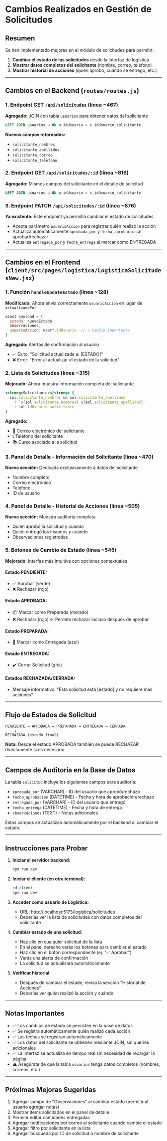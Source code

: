 # Cambios Realizados en Gestión de Solicitudes

## Resumen
Se han implementado mejoras en el módulo de solicitudes para permitir:
1. **Cambiar el estado de las solicitudes** desde la interfaz de logística
2. **Mostrar datos completos del solicitante** (nombre, correo, teléfono)
3. **Mostrar historial de acciones** (quién aprobó, cuándo se entregó, etc.)

---

## Cambios en el Backend (`routes/routes.js`)

### 1. Endpoint GET `/api/solicitudes` (línea ~467)
**Agregado:** JOIN con tabla `usuarios` para obtener datos del solicitante

```sql
LEFT JOIN usuarios u ON u.idUsuario = s.idUsuario_solicitante
```

**Nuevos campos retornados:**
- `solicitante_nombres`
- `solicitante_apellidos`
- `solicitante_correo`
- `solicitante_telefono`

### 2. Endpoint GET `/api/solicitudes/:id` (línea ~816)
**Agregado:** Mismos campos del solicitante en el detalle de solicitud

```sql
LEFT JOIN usuarios u ON u.idUsuario = s.idUsuario_solicitante
```

### 3. Endpoint PATCH `/api/solicitudes/:id` (línea ~876)
**Ya existente:** Este endpoint ya permitía cambiar el estado de solicitudes
- Acepta parámetro `usuarioAccion` para registrar quién realizó la acción
- Actualiza automáticamente `aprobada_por` y `fecha_aprobacion` al aprobar/rechazar
- Actualiza `entregada_por` y `fecha_entrega` al marcar como ENTREGADA

---

## Cambios en el Frontend (`client/src/pages/logistica/LogisticaSolicitudesNew.jsx`)

### 1. Función `handleUpdateEstado` (línea ~128)
**Modificado:** Ahora envía correctamente `usuarioAccion` en lugar de `actualizadoPor`

```javascript
const payload = {
  estado: nuevoEstado,
  observaciones,
  usuarioAccion: user?.idUsuario  // ← Cambio importante
}
```

**Agregado:** Alertas de confirmación al usuario
- ✅ Éxito: "Solicitud actualizada a: [ESTADO]"
- ❌ Error: "Error al actualizar el estado de la solicitud"

### 2. Lista de Solicitudes (línea ~315)
**Mejorado:** Ahora muestra información completa del solicitante

```jsx
<strong>Solicitante:</strong> {
  sol.solicitante_nombres && sol.solicitante_apellidos 
    ? `${sol.solicitante_nombres} ${sol.solicitante_apellidos}`
    : sol.idUsuario_solicitante
}
```

**Agregado:**
- 📧 Correo electrónico del solicitante
- 📞 Teléfono del solicitante
- 📚 Curso asociado a la solicitud

### 3. Panel de Detalle - Información del Solicitante (línea ~470)
**Nueva sección:** Dedicada exclusivamente a datos del solicitante
- Nombre completo
- Correo electrónico
- Teléfono
- ID de usuario

### 4. Panel de Detalle - Historial de Acciones (línea ~505)
**Nueva sección:** Muestra auditoría completa
- Quién aprobó la solicitud y cuándo
- Quién entregó los insumos y cuándo
- Observaciones registradas

### 5. Botones de Cambio de Estado (línea ~545)
**Mejorado:** Interfaz más intuitiva con opciones contextuales

#### Estado PENDIENTE:
- ✅ Aprobar (verde)
- ❌ Rechazar (rojo)

#### Estado APROBADA:
- 📦 Marcar como Preparada (morado)
- ❌ Rechazar (rojo) ← Permite rechazar incluso después de aprobar

#### Estado PREPARADA:
- 🚀 Marcar como Entregada (azul)

#### Estado ENTREGADA:
- ✔️ Cerrar Solicitud (gris)

#### Estados RECHAZADA/CERRADA:
- Mensaje informativo: "Esta solicitud está [estado] y no requiere más acciones"

---

## Flujo de Estados de Solicitud

```
PENDIENTE → APROBADA → PREPARADA → ENTREGADA → CERRADA
    ↓
RECHAZADA (estado final)
```

**Nota:** Desde el estado APROBADA también se puede RECHAZAR directamente si es necesario.

---

## Campos de Auditoría en la Base de Datos

La tabla `solicitud` incluye los siguientes campos para auditoría:
- `aprobada_por` (VARCHAR) - ID del usuario que aprobó/rechazó
- `fecha_aprobacion` (DATETIME) - Fecha y hora de aprobación/rechazo
- `entregada_por` (VARCHAR) - ID del usuario que entregó
- `fecha_entrega` (DATETIME) - Fecha y hora de entrega
- `observaciones` (TEXT) - Notas adicionales

Estos campos se actualizan automáticamente por el backend al cambiar el estado.

---

## Instrucciones para Probar

1. **Iniciar el servidor backend:**
   ```powershell
   npm run dev
   ```

2. **Iniciar el cliente (en otra terminal):**
   ```powershell
   cd client
   npm run dev
   ```

3. **Acceder como usuario de Logística:**
   - URL: http://localhost:5173/logistica/solicitudes
   - Deberías ver la lista de solicitudes con datos completos del solicitante

4. **Cambiar estado de una solicitud:**
   - Haz clic en cualquier solicitud de la lista
   - En el panel derecho verás los botones para cambiar el estado
   - Haz clic en el botón correspondiente (ej. "✅ Aprobar")
   - Verás una alerta de confirmación
   - La solicitud se actualizará automáticamente

5. **Verificar historial:**
   - Después de cambiar el estado, revisa la sección "Historial de Acciones"
   - Deberías ver quién realizó la acción y cuándo

---

## Notas Importantes

- ✅ Los cambios de estado se persisten en la base de datos
- ✅ Se registra automáticamente quién realizó cada acción
- ✅ Las fechas se registran automáticamente
- ✅ Los datos del solicitante se obtienen mediante JOIN, sin queries adicionales
- ✅ La interfaz se actualiza en tiempo real sin necesidad de recargar la página
- ⚠️ Asegúrate de que la tabla `usuarios` tenga datos completos (nombres, correos, etc.)

---

## Próximas Mejoras Sugeridas

1. Agregar campo de "Observaciones" al cambiar estado (permitir al usuario agregar notas)
2. Mostrar items solicitados en el panel de detalle
3. Permitir editar cantidades entregadas
4. Agregar notificaciones por correo al solicitante cuando cambie el estado
5. Agregar filtro por solicitante en la lista
6. Agregar búsqueda por ID de solicitud o nombre de solicitante

